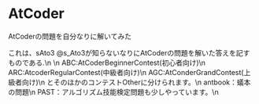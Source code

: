 # AtCoder
AtCoderの問題を自分なりに解いてみた

これは、sAto3 @s_Ato3が知らないなりにAtCoderの問題を解いた答えを記すものである.\n
\n
ABC:AtCoderBeginnerContest(初心者向け)\n
ARC:AtcoderRegularContest(中級者向け)\n
AGC:AtConderGrandContest(上級者向け)\n
とそのほかのコンテストOtherに分けられます。\n
antbook：蟻本の問題\n
PAST：アルゴリズム技能検定問題も少しやっています。\n
